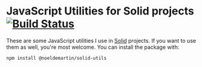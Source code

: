 # JavaScript Utilities for Solid projects [![Build Status](https://semaphoreci.com/api/v1/noeldemartin/solid-utils/branches/main/badge.svg)](https://semaphoreci.com/noeldemartin/solid-utils)

These are some JavaScript utilities I use in [Solid](https://solidproject.org) projects. If you want to use them as well, you're most welcome. You can install the package with:

```sh
npm install @noeldemartin/solid-utils
```
